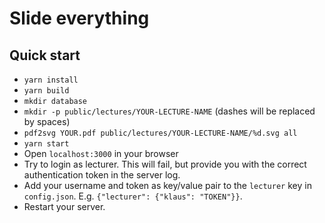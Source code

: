 # Slide everything

## Quick start
- `yarn install`
- `yarn build`
- `mkdir database`
- `mkdir -p public/lectures/YOUR-LECTURE-NAME` (dashes will be replaced by spaces)
- `pdf2svg YOUR.pdf public/lectures/YOUR-LECTURE-NAME/%d.svg all`
- `yarn start`
- Open `localhost:3000` in your browser
- Try to login as lecturer. This will fail, but provide you with the correct authentication token in the server log.
- Add your username and token as key/value pair to the `lecturer` key in `config.json`. E.g. `{"lecturer": {"klaus": "TOKEN"}}`.
- Restart your server.
